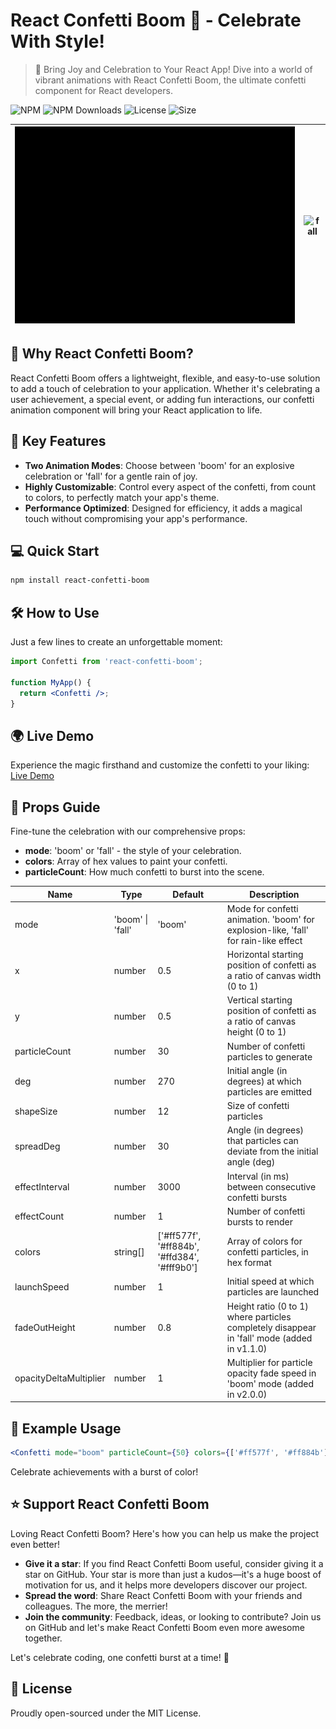 # React Confetti Boom 🎉 - Celebrate With Style!

> 🚀 Bring Joy and Celebration to Your React App! Dive into a world of vibrant animations with React Confetti Boom, the ultimate confetti component for React developers.

![NPM](https://img.shields.io/npm/v/react-confetti-boom.svg)
![NPM Downloads](https://img.shields.io/npm/dt/react-confetti-boom.svg)
![License](https://img.shields.io/npm/l/react-confetti-boom)
![Size](https://img.shields.io/bundlephobia/min/react-confetti-boom)

| ![boom](https://github.com/almond-bongbong/react-confetti-boom/raw/main/docs/preview_boom.gif) | ![fall](https://github.com/almond-bongbong/react-confetti-boom/raw/main/docs/preview_fall.gif) |
| ---------------------------------------------------------------------------------------------- | ---------------------------------------------------------------------------------------------- |

## 🌈 Why React Confetti Boom?

React Confetti Boom offers a lightweight, flexible, and easy-to-use solution to add a touch of celebration to your application. Whether it's celebrating a user achievement, a special event, or adding fun interactions, our confetti animation component will bring your React application to life.

## 🎨 Key Features

- **Two Animation Modes**: Choose between 'boom' for an explosive celebration or 'fall' for a gentle rain of joy.
- **Highly Customizable**: Control every aspect of the confetti, from count to colors, to perfectly match your app's theme.
- **Performance Optimized**: Designed for efficiency, it adds a magical touch without compromising your app's performance.

## 💻 Quick Start

```bash
npm install react-confetti-boom
```

## 🛠 How to Use

Just a few lines to create an unforgettable moment:

```jsx
import Confetti from 'react-confetti-boom';

function MyApp() {
  return <Confetti />;
}
```

## 🌍 Live Demo

Experience the magic firsthand and customize the confetti to your liking: [Live Demo](https://almond-bongbong.github.io/react-confetti-boom/)

## 🔧 Props Guide

Fine-tune the celebration with our comprehensive props:

- **mode**: 'boom' or 'fall' - the style of your celebration.
- **colors**: Array of hex values to paint your confetti.
- **particleCount**: How much confetti to burst into the scene.

| Name                   | Type             | Default                                      | Description                                                                                 |
| ---------------------- | ---------------- | -------------------------------------------- | ------------------------------------------------------------------------------------------- |
| mode                   | 'boom' \| 'fall' | 'boom'                                       | Mode for confetti animation. 'boom' for explosion-like, 'fall' for rain-like effect         |
| x                      | number           | 0.5                                          | Horizontal starting position of confetti as a ratio of canvas width (0 to 1)                |
| y                      | number           | 0.5                                          | Vertical starting position of confetti as a ratio of canvas height (0 to 1)                 |
| particleCount          | number           | 30                                           | Number of confetti particles to generate                                                    |
| deg                    | number           | 270                                          | Initial angle (in degrees) at which particles are emitted                                   |
| shapeSize              | number           | 12                                           | Size of confetti particles                                                                  |
| spreadDeg              | number           | 30                                           | Angle (in degrees) that particles can deviate from the initial angle (deg)                  |
| effectInterval         | number           | 3000                                         | Interval (in ms) between consecutive confetti bursts                                        |
| effectCount            | number           | 1                                            | Number of confetti bursts to render                                                         |
| colors                 | string[]         | ['#ff577f', '#ff884b', '#ffd384', '#fff9b0'] | Array of colors for confetti particles, in hex format                                       |
| launchSpeed            | number           | 1                                            | Initial speed at which particles are launched                                               |
| fadeOutHeight          | number           | 0.8                                          | Height ratio (0 to 1) where particles completely disappear in 'fall' mode (added in v1.1.0) |
| opacityDeltaMultiplier | number           | 1                                            | Multiplier for particle opacity fade speed in 'boom' mode (added in v2.0.0)                 |

## 🎉 Example Usage

```jsx
<Confetti mode="boom" particleCount={50} colors={['#ff577f', '#ff884b']} />
```

Celebrate achievements with a burst of color!

## ⭐ Support React Confetti Boom

Loving React Confetti Boom? Here's how you can help us make the project even better!

- **Give it a star**: If you find React Confetti Boom useful, consider giving it a star on GitHub. Your star is more than just a kudos—it's a huge boost of motivation for us, and it helps more developers discover our project.
- **Spread the word**: Share React Confetti Boom with your friends and colleagues. The more, the merrier!
- **Join the community**: Feedback, ideas, or looking to contribute? Join us on GitHub and let's make React Confetti Boom even more awesome together.

Let's celebrate coding, one confetti burst at a time! 🎉

## 📜 License

Proudly open-sourced under the MIT License.
